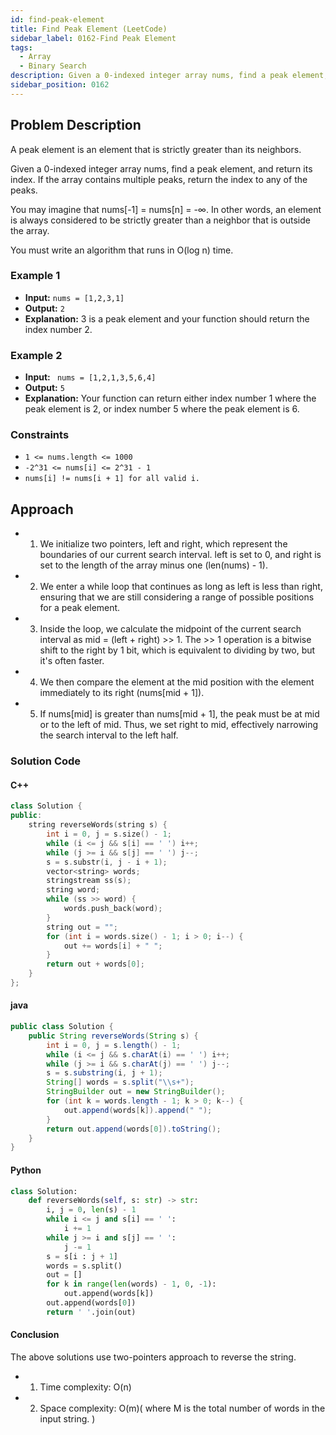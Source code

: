 ```yaml
---
id: find-peak-element
title: Find Peak Element (LeetCode)
sidebar_label: 0162-Find Peak Element
tags:
  - Array
  - Binary Search
description: Given a 0-indexed integer array nums, find a peak element, and return its index. If the array contains multiple peaks, return the index to any of the peaks.
sidebar_position: 0162
---
```


## Problem Description

A peak element is an element that is strictly greater than its neighbors.

Given a 0-indexed integer array nums, find a peak element, and return its index. If the array contains multiple peaks, return the index to any of the peaks.

You may imagine that nums[-1] = nums[n] = -∞. In other words, an element is always considered to be strictly greater than a neighbor that is outside the array.

You must write an algorithm that runs in O(log n) time.

### Example 1

- **Input:** `nums = [1,2,3,1]`
- **Output:** `2`
- **Explanation:** 3 is a peak element and your function should return the index number 2.

### Example 2

- **Input:** ` nums = [1,2,1,3,5,6,4]`
- **Output:** `5`
- **Explanation:** Your function can return either index number 1 where the peak element is 2, or index number 5 where the peak element is 6.

### Constraints

- `1 <= nums.length <= 1000`
- `-2^31 <= nums[i] <= 2^31 - 1`
- `nums[i] != nums[i + 1] for all valid i.`

## Approach
- 1. We initialize two pointers, left and right, which represent the boundaries of our current search interval. left is set to 0, and right is set to the length of the array minus one (len(nums) - 1).
 
- 2. We enter a while loop that continues as long as left is less than right, ensuring that we are still considering a range of possible positions for a peak element.
      
- 3. Inside the loop, we calculate the midpoint of the current search interval as mid = (left + right) >> 1. The >> 1 operation is a bitwise shift to the right by 1 bit, which is equivalent to dividing by two, but it's often faster.

- 4. We then compare the element at the mid position with the element immediately to its right (nums[mid + 1]).
     
- 5. If nums[mid] is greater than nums[mid + 1], the peak must be at mid or to the left of mid. Thus, we set right to mid, effectively narrowing the search interval to the left half.



### Solution Code

#### C++

```c++
class Solution {
public:
    string reverseWords(string s) {
        int i = 0, j = s.size() - 1;
        while (i <= j && s[i] == ' ') i++;   
        while (j >= i && s[j] == ' ') j--;   
        s = s.substr(i, j - i + 1);          
        vector<string> words;                
        stringstream ss(s);                  
        string word;
        while (ss >> word) {                 
            words.push_back(word);           
        }
        string out = "";
        for (int i = words.size() - 1; i > 0; i--) {
            out += words[i] + " ";
        }
        return out + words[0];               
    }
};

```

#### java
```java
public class Solution {
    public String reverseWords(String s) {
        int i = 0, j = s.length() - 1;
        while (i <= j && s.charAt(i) == ' ') i++;  
        while (j >= i && s.charAt(j) == ' ') j--; 
        s = s.substring(i, j + 1);                
        String[] words = s.split("\\s+");         
        StringBuilder out = new StringBuilder();
        for (int k = words.length - 1; k > 0; k--) {
            out.append(words[k]).append(" ");
        }
        return out.append(words[0]).toString();       
    }
}

```

#### Python
```python
class Solution:
    def reverseWords(self, s: str) -> str:
        i, j = 0, len(s) - 1
        while i <= j and s[i] == ' ':
            i += 1  
        while j >= i and s[j] == ' ':
            j -= 1  
        s = s[i : j + 1] 
        words = s.split()  
        out = []
        for k in range(len(words) - 1, 0, -1):
            out.append(words[k])
        out.append(words[0])
        return ' '.join(out) 
```

#### Conclusion
The above solutions use two-pointers approach to reverse the string.
  - 1. Time complexity: O(n)
  - 2. Space complexity: O(m)( where M is the total number of words in the input string. )
